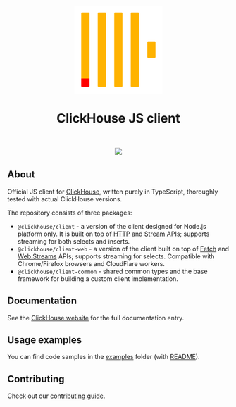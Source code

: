 <p align="center">
<img src=".static/logo.png" width="200px" align="center">
<h1 align="center">ClickHouse JS client</h1>
</p>
<br/>
<p align="center">
<a href="https://github.com/ClickHouse/clickhouse-js/actions/workflows/tests.yml">
<img src="https://github.com/ClickHouse/clickhouse-js/actions/workflows/tests.yml/badge.svg?branch=main">
</a>
</p>

## About

Official JS client for [ClickHouse](https://clickhouse.com/), written purely in TypeScript,
thoroughly tested with actual ClickHouse versions.

The repository consists of three packages:

- `@clickhouse/client` - a version of the client designed for Node.js platform only. It is built on top of [HTTP](https://nodejs.org/api/http.html)
  and [Stream](https://nodejs.org/api/stream.html) APIs; supports streaming for both selects and inserts.
- `@clickhouse/client-web` - a version of the client built on top of [Fetch](https://developer.mozilla.org/en-US/docs/Web/API/Fetch_API)
  and [Web Streams](https://developer.mozilla.org/en-US/docs/Web/API/Streams_API) APIs; supports streaming for selects.
  Compatible with Chrome/Firefox browsers and CloudFlare workers.
- `@clickhouse/client-common` - shared common types and the base framework for building a custom client implementation.

## Documentation

See the [ClickHouse website](https://clickhouse.com/docs/en/integrations/language-clients/nodejs) for the full documentation entry.

## Usage examples

You can find code samples in the [examples](./examples) folder (with [README](./examples/README.md)).

## Contributing

Check out our [contributing guide](./CONTRIBUTING.md).
